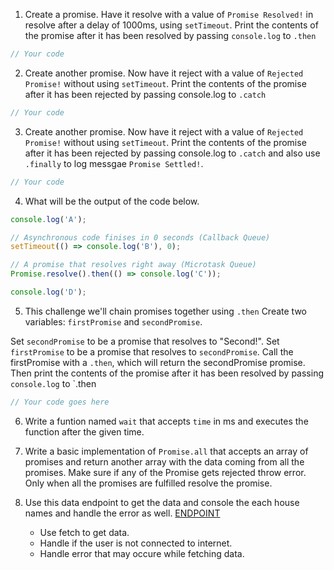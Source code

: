 1. Create a promise. Have it resolve with a value of `Promise Resolved!` in resolve after a delay of 1000ms, using `setTimeout`. Print the contents of the promise after it has been resolved by passing `console.log` to `.then`

```js
// Your code
```

2. Create another promise. Now have it reject with a value of `Rejected Promise!` without using `setTimeout`. Print the contents of the promise after it has been rejected by passing console.log to `.catch`

```js
// Your code
```

3. Create another promise. Now have it reject with a value of `Rejected Promise!` without using `setTimeout`. Print the contents of the promise after it has been rejected by passing console.log to `.catch` and also use `.finally` to log messgae `Promise Settled!`.

```js
// Your code
```

4. What will be the output of the code below.

```js
console.log('A');

// Asynchronous code finises in 0 seconds (Callback Queue)
setTimeout(() => console.log('B'), 0);

// A promise that resolves right away (Microtask Queue)
Promise.resolve().then(() => console.log('C'));

console.log('D');
```

5. This challenge we'll chain promises together using `.then` Create two variables: `firstPromise` and `secondPromise`.

Set `secondPromise` to be a promise that resolves to "Second!". Set `firstPromise` to be a promise that resolves to `secondPromise`. Call the firstPromise with a `.then`, which will return the secondPromise promise. Then print the contents of the promise after it has been resolved by passing `console.log` to `.then

```js
// Your code goes here
```

6. Write a funtion named `wait` that accepts `time` in ms and executes the function after the given time.

7. Write a basic implementation of `Promise.all` that accepts an array of promises and return another array with the data coming from all the promises. Make sure if any of the Promise gets rejected throw error. Only when all the promises are fulfilled resolve the promise.

8. Use this data endpoint to get the data and console the each house names and handle the error as well.
  [ENDPOINT](https://raw.githubusercontent.com/nnnkit/json-data-collections/master/got-houses.json)

    - Use fetch to get data.
    - Handle if the user is not connected to internet.
    - Handle error that may occure while fetching data.